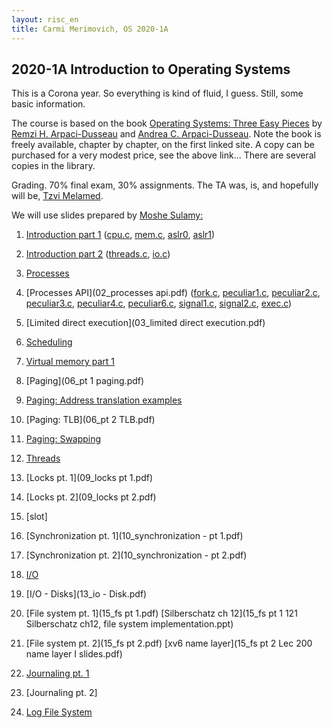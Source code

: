 ```yaml
---
layout: risc_en
title: Carmi Merimovich, OS 2020-1A
---
```

## 2020-1A Introduction to Operating Systems

This is a Corona year.
So everything is kind of fluid, I guess.
Still, some basic information.

The course is based on the book
	[Operating Systems: Three Easy Pieces](http://pages.cs.wisc.edu/~remzi/OSTEP/) by 
	[Remzi H. Arpaci-Dusseau](http://pages.cs.wisc.edu/~remzi/) and
	[Andrea C. Arpaci-Dusseau](http://pages.cs.wisc.edu/~dusseau/).
Note the book is freely available, chapter by chapter,
	on the first linked site.
A copy can be purchased for a very modest price,
	see the above link...
There are several copies in the library.


Grading. 70% final exam, 30% assignments.
The TA was, is, and hopefully will be,
	[Tzvi Melamed](http://tzvimelamed.com/lab/).

We will use slides prepared by
	[Moshe Sulamy:](https://www.cs.mta.ac.il/staff/Moshe/mePublished_year_en.html)

	
1. [Introduction part 1](01_intro_p1.pdf)
		([cpu.c](./01/cpu.c), 
		 [mem.c](./01/mem.c),
		 [aslr0](./01/aslr0),
		 [aslr1](./01/aslr1))

1. [Introduction part 2](01_intro_p2.pdf)
		 ([threads.c](./01/threads.c),
		 [io.c](./01/io.c))


1. [Processes](02_processes.pdf)

1. [Processes API](02_processes api.pdf)
		([fork.c](./02/fork.c),
		 [peculiar1.c](./02/peculiar1.c),
		 [peculiar2.c](./02/peculiar2.c),
		 [peculiar3.c](./02/peculiar3.c),
		 [peculiar4.c](./02/peculiar4.c),
		 [peculiar6.c](./02/peculiar6.c),
		 [signal1.c](./02/signal1.c),
		 [signal2.c](./02/signal2.c),
		 [exec.c](./02/exec.c))

1. [Limited direct execution](03_limited direct execution.pdf)

1. [Scheduling](04_scheduling.pdf)

1. [Virtual memory part 1](05_vmem.pdf)

1. [Paging](06_pt 1 paging.pdf)

1. [Paging: Address translation examples](../../Q/mmu_x86/x86-32_va_to_pa_en.html)

1. [Paging: TLB](06_pt 2 TLB.pdf)

1. [Paging: Swapping](07_swapping.pdf)

1.  [Threads](08_threads.pdf)

1. [Locks pt. 1](09_locks pt 1.pdf)

1. [Locks pt. 2](09_locks pt 2.pdf)

1. [slot]

1. [Synchronization pt. 1](10_synchronization - pt 1.pdf)

1. [Synchronization pt. 2](10_synchronization - pt 2.pdf)

1.  [I/O](13_io.pdf)

1.  [I/O - Disks](13_io - Disk.pdf)

1. [File system pt. 1](15_fs pt 1.pdf)  [Silberschatz ch 12](15_fs pt 1 121 Silberschatz ch12, file system implementation.ppt)

1. [File system pt. 2](15_fs pt 2.pdf) [xv6 name layer](15_fs pt 2 Lec 200 name layer I slides.pdf)

1. [Journaling pt. 1](16_journal.pdf)

1. [Journaling pt. 2]

1. [Log File System](17_lfs.pdf)